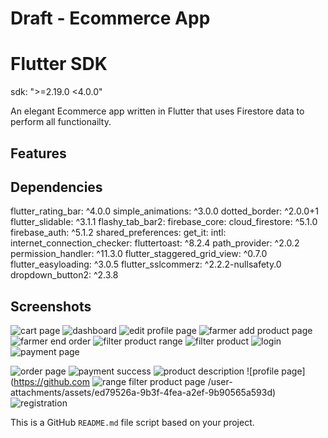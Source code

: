 

# Draft - Ecommerce App

# Flutter SDK
sdk: ">=2.19.0 <4.0.0"

An elegant Ecommerce app written in Flutter that uses Firestore data to perform all functionailty.

## Features


## Dependencies

  flutter_rating_bar: ^4.0.0
  simple_animations: ^3.0.0
  dotted_border: ^2.0.0+1
  flutter_slidable: ^3.1.1
  flashy_tab_bar2:
  firebase_core:
  cloud_firestore: ^5.1.0
  firebase_auth: ^5.1.2
  shared_preferences:
  get_it:
  intl:
  internet_connection_checker:
  fluttertoast: ^8.2.4
  path_provider: ^2.0.2
  permission_handler: ^11.3.0
  flutter_staggered_grid_view: ^0.7.0
  flutter_easyloading: ^3.0.5
  flutter_sslcommerz: ^2.2.2-nullsafety.0
  dropdown_button2: ^2.3.8



## Screenshots
![cart page](https://github.com/user-attachments/assets/27b60f65-c069-4d7a-9725-52fe4c529f3c)
![dashboard](https://github.com/user-attachments/assets/02a685d3-229d-495a-9c5e-114efa4a6ef8)
![edit profile page](https://github.com/user-attachments/assets/820e6251-8a9a-427b-909a-03139307504e)
![farmer add product page](https://github.com/user-attachments/assets/9af6c609-0ccb-4171-92b9-bffb610cadd0)
![farmer end order](https://github.com/user-attachments/assets/43662126-031e-4493-a11f-146401c77855)
![filter product range](https://github.com/user-attachments/assets/2877395e-f311-4534-b955-a1f554aa31b3)
![filter product](https://github.com/user-attachments/assets/1b439358-212e-4342-821a-6351c5b73ba1)
![login](https://github.com/user-attachments/assets/e26133a6-9d7f-49cb-ba24-a15000e72146)
![payment page](https://github.com/user-attachments/assets/b299c37e-e6d5-4d61-a23d-837dfc31f29a)

![order page](https://github.com/user-attachments/assets/10cc9396-25a5-408c-94da-b08edeb27384)
![payment success](https://github.com/user-attachments/assets/a5bdedd8-be24-4d44-afac-f532e9687e12)
![product description](https://github.com/user-attachments/assets/49eb52d0-7cb7-47f6-8ecd-eacbca2a8067)
![profile page](https://github.com
![range filter product page](https://github.com/user-attachments/assets/4e882b6d-26cb-4991-8df8-7f3f44efe643)
/user-attachments/assets/ed79526a-9b3f-4fea-a2ef-9b90565a593d)
![registration](https://github.com/user-attachments/assets/db1bff68-5b28-4990-9efc-66d7c0bf929b)


This is a GitHub `README.md` file script based on your project.

